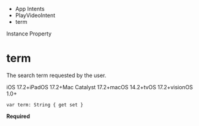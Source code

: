 

- App Intents
- PlayVideoIntent
-  term 

Instance Property

# term

The search term requested by the user.

iOS 17.2+iPadOS 17.2+Mac Catalyst 17.2+macOS 14.2+tvOS 17.2+visionOS 1.0+

``` source
var term: String { get set }
```

**Required**

